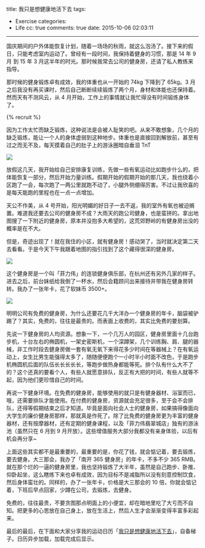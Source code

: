 title: 我只是想健康地活下去
tags:
  - Exercise
categories:
  - Life
cc: true
comments: true
date: 2015-10-06 02:03:11
---

国庆期间的户外体能恢复计划，随着一场场的秋雨，就这么泡汤了。接下来的假日，只能考虑室内运动了。曾经有一段时间，我保持着健身的习惯，那是 14 年 9 月 到 15 年 3 月这半年的时光。那时候我常去公司的健身房，还请了私人教练来指导。

那时候的健身锻炼卓有成效，我的体重也从一开始的 74kg 下降到了 65kg。3 月之后我没有再买课时，然后自己断断续续锻炼了两个月，身材和体能也还保持着。然而天有不测风云，从 4 月开始，工作上的事情就让我忙得没有时间锻炼身体了。

<!-- more --><!-- indicate-the-source -->

{% recruit %}

因为工作太忙而缺乏锻炼，这种说法是会被人耻笑的吧。从来不敢想象，几个月的缺乏锻炼，能让一个人的身体虚弱到这种地步。体重也是直接回到解放前，甚至有过之而无不及，每天摸着自己的肚子上的游泳圈暗自垂泪 TnT

![](https://ws3.sinaimg.cn/large/e724cbefgw1ewqqh8itq1j20hs131787.jpg)

放假这几天，我开始给自己安排康复训练，先做一些有氧运动比如跑步什么的，把体能恢复一部分，然后开始力量训练。假期开始的假期开始的那几天，我也绕着小区跑了一会，每次跑了一两公里就跑不动了，小腿外侧绷得厉害。不过让我欣喜的是每天能跑的里程也在一点一点增加。

天公不作美，从 4 号开始，阳光明媚的好日子一去不返，我的室外有氧也被迫搁置。难道我还要去公司的健身房不成？大雨天的跑公司健身，也是蛮拼的。拿出地图搜了一下附近的健身房，原本并没抱多大希望的，这荒郊野岭的有健身房出没的概率是在不大。

但是，奇迹出现了！就在我住的小区，就有健身房！感动哭了，当时就决定第二天去看看。于是今天下午我跟着地图的指引找到了这个藏得很深的健身房。

![](https://ws1.sinaimg.cn/large/e724cbefgw1ewqqji3zivj21kw16oqnh.jpg)

这个健身房是一个叫「菲力伟」的连锁健身俱乐部，在杭州还有另外几家的样子。进去之后，前台妹纸给我倒了一杯水，然后会籍顾问出来接待并带我在健身房转转。我办了一张年卡，花了软妹币 3500+。

![](https://ws3.sinaimg.cn/large/e724cbefgw1ewqqrespnaj21kw0u5ap0.jpg)

明明公司有免费的健身房，为什么还要花几千大洋办一个健身房的年卡，脑袋被驴踢了？其实，免费的，往往是最贵的。而表面上收费的，其实比免费的要划算。

先说一下健身房的人均资源。想象一下，一个几万人的园区，健身房里面十几台跑步机，十台左右的椭圆机，一架史密斯机，一个深蹲架，几个训练胸、肩、腿的器械，非工作时段去健身房做一套有氧无氧下来得花多少时间在等器械上？在有氧运动上，女生比男生能强得太多了，随随便便跑个一小时半小时面不改色，于是跑步机椭圆机后面的队伍长长长长长，等跑步做热身都能等死。排个队有什么大不了的？这个还真的要看个人，有些人就愿意排队，反正有大把的时间，有些人就等不起，因为他们更珍惜自己的时间。

再说一下健身环境。在免费的健身房，能够使用的就只是有健身器材、浴室而已，哦，还需要排队才能使用。在付费的健身房，资源就会充足很多，至于会不会排队，还得等假期结束之后才知道。毕竟是面向社会人士的健身房，如果搞得像面向大学生的廉价健身房那样，那就真是作死了。除了比免费的健身房更为丰富的健身器材，还有按摩器材，还有定期的健身课程，以及「菲力伟翡翠城店」独有的游泳池（虽然只在 6 月到 9 月开放）。这些增值服务大部分我都没有亲身体验，以后有机会再分享~

上面这些其实都不是最重要的，最重要的是，你花了钱，就会惦记着，要去锻炼，要去健身。大三那会，我办了「南开 365 健身房」的年卡，不多不少 365 RMB。就在那个烂的一逼的健身房里，我也坚持锻炼了大半年，虽然是自己跑步、卧推、仰卧起坐，这么瞎练下来也卓有成效，因为目标不是减脂所以没有刻意控制饮食，然后身体蛮壮的。同样的，办了一张年卡，价格是大三那会的 10 倍，你就会惦记着，下班后早点回家，少蹲在公司，去锻炼，去健身。

免费的，往往最贵，不要贪图那点明面上的小便宜，却在暗地里吃了大亏而不自知。把更多的心思放在自己身上，放在生活上，然后人生才会渐渐变得丰富多彩起来。

最后的最后，在下面和大家分享我的运动日历「[我只是想健康地活下去][1]」，自备梯子。日历异步加载，加载完成后显示。

[1]: https://www.google.com/calendar/embed?src=orjo64hkpfp640ql3fdtv3qg94%40group.calendar.google.com&ctz=Asia/Shanghai

<script type="text/javascript">
$(function(){
	$("#calendar").load(function(){
		$("#calendar-container").css("display","inherit");
	});
});
</script>

<div id="calendar-container" class="video-container" style="display:none">
    <iframe id="calendar" src="https://www.google.com/calendar/embed?src=orjo64hkpfp640ql3fdtv3qg94%40group.calendar.google.com&ctz=Asia/Shanghai" style="border: 0" width="100%" frameborder="0" scrolling="no"></iframe>
</div>
